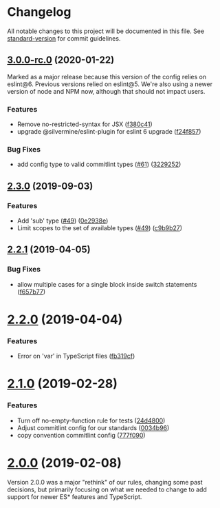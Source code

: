 # Changelog

All notable changes to this project will be documented in this file. See [standard-version](https://github.com/conventional-changelog/standard-version) for commit guidelines.


## [3.0.0-rc.0](https://github.com/silvermine/eslint-config-silvermine/compare/v2.3.0...v3.0.0-rc.0) (2020-01-22)

Marked as a major release because this version of the config relies on eslint@6. Previous
versions relied on eslint@5. We're also using a newer version of node and NPM now,
although that should not impact users.

### Features

* Remove no-restricted-syntax for JSX ([f380c41](https://github.com/silvermine/eslint-config-silvermine/commit/f380c41220d7fc7222499c6c9b09fa33f16b0462))
* upgrade @silvermine/eslint-plugin for eslint 6 upgrade ([f24f857](https://github.com/silvermine/eslint-config-silvermine/commit/f24f8573490878b72bec47fae9240e82732973a4))


### Bug Fixes

* add config type to valid commitlint types ([#61](https://github.com/silvermine/eslint-config-silvermine/issues/61)) ([3229252](https://github.com/silvermine/eslint-config-silvermine/commit/322925295abe4c29e7cecdaf1b39cb91c43e9d9c))


## [2.3.0](https://github.com/silvermine/eslint-config-silvermine/compare/v2.2.1...v2.3.0) (2019-09-03)


### Features

* Add 'sub' type ([#49](https://github.com/silvermine/eslint-config-silvermine/issues/49)) ([0e2938e](https://github.com/silvermine/eslint-config-silvermine/commit/0e2938e))
* Limit scopes to the set of available types ([#49](https://github.com/silvermine/eslint-config-silvermine/issues/49)) ([c9b9b27](https://github.com/silvermine/eslint-config-silvermine/commit/c9b9b27))

<a name="2.2.1"></a>
## [2.2.1](https://github.com/silvermine/eslint-config-silvermine/compare/v2.2.0...v2.2.1) (2019-04-05)


### Bug Fixes

* allow multiple cases for a single block inside switch statements ([f657b77](https://github.com/silvermine/eslint-config-silvermine/commit/f657b77))



<a name="2.2.0"></a>
# [2.2.0](https://github.com/silvermine/eslint-config-silvermine/compare/v2.1.0...v2.2.0) (2019-04-04)


### Features

* Error on 'var' in TypeScript files ([fb319cf](https://github.com/silvermine/eslint-config-silvermine/commit/fb319cf))



<a name="2.1.0"></a>
# [2.1.0](https://github.com/silvermine/eslint-config-silvermine/compare/v2.0.0...v2.1.0) (2019-02-28)


### Features

* Turn off no-empty-function rule for tests ([24d4800](https://github.com/silvermine/eslint-config-silvermine/commit/24d4800))
* Adjust commitlint config for our standards ([0034b96](https://github.com/silvermine/eslint-config-silvermine/commit/0034b96))
* copy convention commitlint config ([777f090](https://github.com/silvermine/eslint-config-silvermine/commit/777f090))


<a name="2.0.0"></a>
# [2.0.0](https://github.com/silvermine/eslint-config-silvermine/compare/v1.5.0...v2.0.0) (2019-02-08)

Version 2.0.0 was a major "rethink" of our rules, changing some past decisions, but
primarily focusing on what we needed to change to add support for newer ES* features and
TypeScript.
